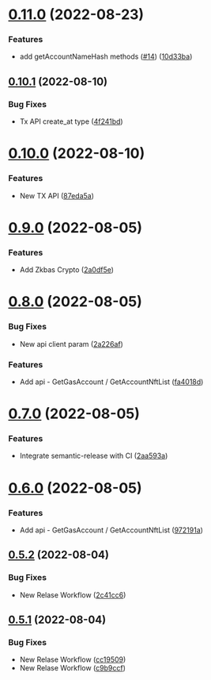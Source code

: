 # [0.11.0](https://github.com/bnb-chain/zkbas-js-sdk/compare/v0.10.1...v0.11.0) (2022-08-23)


### Features

* add getAccountNameHash methods ([#14](https://github.com/bnb-chain/zkbas-js-sdk/issues/14)) ([10d33ba](https://github.com/bnb-chain/zkbas-js-sdk/commit/10d33ba0db999528245c19231841141899971254))

## [0.10.1](https://github.com/bnb-chain/zkbas-js-sdk/compare/v0.10.0...v0.10.1) (2022-08-10)


### Bug Fixes

* Tx API create_at type ([4f241bd](https://github.com/bnb-chain/zkbas-js-sdk/commit/4f241bd59619c7b3d6a0eead736d0bea020aa1df))

# [0.10.0](https://github.com/bnb-chain/zkbas-js-sdk/compare/v0.9.0...v0.10.0) (2022-08-10)


### Features

* New TX API ([87eda5a](https://github.com/bnb-chain/zkbas-js-sdk/commit/87eda5af89d14e71172db57aac73a06f2b3a1d17))

# [0.9.0](https://github.com/bnb-chain/zkbas-js-sdk/compare/v0.8.0...v0.9.0) (2022-08-05)


### Features

* Add Zkbas Crypto ([2a0df5e](https://github.com/bnb-chain/zkbas-js-sdk/commit/2a0df5eef338d435e7eccd4e7a565825d6270681))

# [0.8.0](https://github.com/bnb-chain/zkbas-js-sdk/compare/v0.7.0...v0.8.0) (2022-08-05)


### Bug Fixes

* New api client param ([2a226af](https://github.com/bnb-chain/zkbas-js-sdk/commit/2a226af66ac1e1efb0c9639acf598e8be8d63d4c))


### Features

* Add api - GetGasAccount / GetAccountNftList ([fa4018d](https://github.com/bnb-chain/zkbas-js-sdk/commit/fa4018d87db3043f733bc489b15971b090891a94))

# [0.7.0](https://github.com/bnb-chain/zkbas-js-sdk/compare/v0.6.1...v0.7.0) (2022-08-05)


### Features

* Integrate semantic-release with CI ([2aa593a](https://github.com/bnb-chain/zkbas-js-sdk/commit/2aa593abc5beea437dbf61cf0504d5878929f669))

# [0.6.0](https://github.com/bnb-chain/zkbas-js-sdk/compare/v0.5.2...v0.6.0) (2022-08-05)


### Features

* Add api - GetGasAccount / GetAccountNftList ([972191a](https://github.com/bnb-chain/zkbas-js-sdk/commit/972191a7cbe7cd8307e7e9d83c140704a420cf0a))

## [0.5.2](https://github.com/bnb-chain/zkbas-js-sdk/compare/v0.5.1...v0.5.2) (2022-08-04)


### Bug Fixes

* New Relase Workflow ([2c41cc6](https://github.com/bnb-chain/zkbas-js-sdk/commit/2c41cc69acece584156277d5416a7173f2d474dc))

## [0.5.1](https://github.com/bnb-chain/zkbas-js-sdk/compare/v0.5.0...v0.5.1) (2022-08-04)


### Bug Fixes

* New Relase Workflow ([cc19509](https://github.com/bnb-chain/zkbas-js-sdk/commit/cc195090837af9b3285fde0cba0a78ae7f1f4e89))
* New Relase Workflow ([c9b9ccf](https://github.com/bnb-chain/zkbas-js-sdk/commit/c9b9ccf78963cc6906c5d35235f4412fa82875fe))
